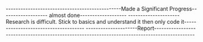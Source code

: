 -----------------------------------------------Made a Significant Progress------------------- almost done-------------------
---------------------Research is difficult. Stick to basics and understand it then only code it-------------------------------------
---------------------Report----------------------------------------------------------------------------------------------
